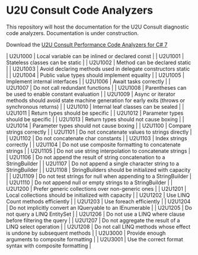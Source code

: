 # U2U Consult Code Analyzers

This repository will host the documentation for the U2U Consult diagnostic code analyzers.
Documentation is under construction.

Download the [U2U Consult Performance Code Analyzers for C# 7](https://marketplace.visualstudio.com/items?itemName=vs-publisher-363830.U2UConsultPerformanceCodeAnalyzersforC7)

| U2U1000 | Local variable can be inlined or declared const |
| U2U1001 | Stateless classes can be static |
| U2U1002 | Method can be declared static |
| U2U1003 | Avoid declaring methods used in delegate constructors static |
| U2U1004 | Public value types should implement equality |
| U2U1005 | Implement internal interfaces |
| U2U1006 | Await tasks correctly |
| U2U1007 | Do not call redundant functions |
| U2U1008 | Parentheses can be used to enable constant evaluation |
| U2U1009 | Async or iterator methods should avoid state machine generation for early exits (throws or synchronous returns) |
| U2U1010 | Internal leaf classes can be sealed |
| U2U1011 | Return types should be specific |
| U2U1012 | Parameter types should be specific |
| U2U1013 | Return types should not cause boxing |
| U2U1014 | Parameter types should not cause boxing |
| U2U1100 | Compare strings correctly |
| U2U1101 | Do not concatenate values to strings directly |
| U2U1102 | Do not concatenate char constants |
| U2U1103 | Index strings correctly |
| U2U1104 | Do not use composite formatting to concatenate strings |
| U2U1105 | Do not use string interpolation to concatenate strings |
| U2U1106 | Do not append the result of string concatenation to a StringBuilder |
| U2U1107 | Do not append a single character string to a StringBuilder |
| U2U1108 | StringBuilders should be initialized with capacity |
| U2U1109 | Do not test strings for null when appending to a StringBuilder |
| U2U1110 | Do not append null or empty strings to a StringBuilder |
| U2U1200 | Prefer generic collections over non-generic ones |
| U2U1201 | Local collections should be initialized with capacity |
| U2U1202 | Use LINQ Count methods efficiently |
| U2U1203 | Use foreach efficiently |
| U2U1204 | Do not implicitly convert an IQueryable<T> to an IEnumerable<T> |
| U2U1205 | Do not query a LINQ EntitySet<T> |
| U2U1206 | Do not use a LINQ where clause before filtering the query |
| U2U1207 | Do not aggregate the result of a LINQ select operation |
| U2U1208 | Do not call LINQ methods whose effect is undone by subsequent methods |
| U2U3000 | Provide enough arguments to composite formatting |
| U2U3001 | Use the correct format syntax with composite formatting |